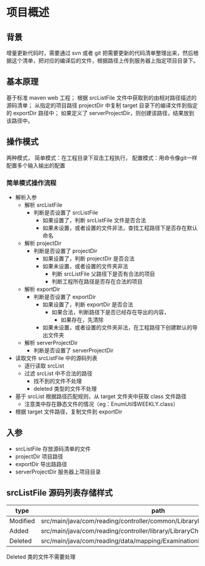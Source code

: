 # 项目概述

## 背景

增量更新代码时，需要通过 svn 或者 git 把需要更新的代码清单整理出来，然后根据这个清单，把对应的编译后的文件，根据路径上传到服务器上指定项目目录下。

## 基本原理

基于标准 maven web 工程；
根据 srcListFile 文件中获取到的由相对路径描述的源码清单；
从指定的项目路径 projectDir 中复制 target 目录下的编译文件到指定的 exportDir 路径中；
如果定义了 serverProjectDir，则创建该路径，结果放到该路径中。

## 操作模式

两种模式，
简单模式：在工程目录下双击工程执行，
配置模式：用命令像git一样配置多个输入输出的配置

### 简单模式操作流程

+ 解析入参
  + 解析 srcListFile
    + 判断是否设置了 srcListFile
      + 如果设置了，判断 srcListFile 文件是否合法
      + 如果未设置，或者设置的文件非法，查找工程路径下是否存在默认命名
  + 解析 projectDir
    + 判断是否设置了 projectDir
      + 如果设置了，判断 projectDir 是否合法
      + 如果未设置，或者设置的文件夹非法
        + 判断 srcListFile 父路径下是否有合法的项目
        + 判断工程所在路径是否存在合法的项目
  + 解析 exportDir
    + 判断是否设置了 exportDir
      + 如果设置了，判断 exportDir 是否合法
        + 如果合法，判断路径下是否已经存在导出的内容，
          + 如果存在，先清除
      + 如果未设置，或者设置的文件夹非法，在工程路径下创建默认的导出文件夹
  + 解析 serverProjectDir
    + 判断是否设置了 serverProjectDir
+ 读取文件 srcListFile 中的源码列表
  + 逐行读取 srcList
  + 过滤 srcList 中不合法的路径
    + 找不到的文件不处理
    + deleted 类型的文件不处理
+ 基于 srcList 根据路径匹配规则，从 target 文件夹中获取 class 文件路径
  + 注意类中存在静态文件的情况（eg：EnumUtil$WEEKLY.class）
+ 根据 target 文件路径，复制文件到 exportDir

## 入参

+ srcListFile 存放源码清单的文件
+ projectDir 项目路径
+ exportDir 导出路路径
+ serverProjectDir 服务器上项目目录

## srcListFile 源码列表存储样式

type | path
--- | ---
Modified | src/main/java/com/reading/controller/common/LibraryInterceptor.java
Added | src/main/java/com/reading/controller/library/LibraryCheckInDeviceController.java
Deleted | src/main/java/com/reading/data/mapping/ExaminationBatchRecordMapper.xml

Deleted 类的文件不需要处理
